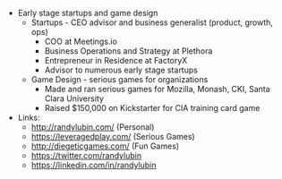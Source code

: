 - Early stage startups and game design
    - Startups - CEO advisor and business generalist (product, growth, ops)
        - COO at Meetings.io
        - Business Operations and Strategy at Plethora
        - Entrepreneur in Residence at FactoryX
        - Advisor to numerous early stage startups
    - Game Design - serious games for organizations
        - Made and ran serious games for Mozilla, Monash, CKI, Santa Clara University
        - Raised $150,000 on Kickstarter for CIA training card game
- Links:
    - http://randylubin.com/ (Personal)
    - https://leveragedplay.com/ (Serious Games)
    - http://diegeticgames.com/ (Fun Games)
    - https://twitter.com/randylubin
    - https://linkedin.com/in/randylubin
